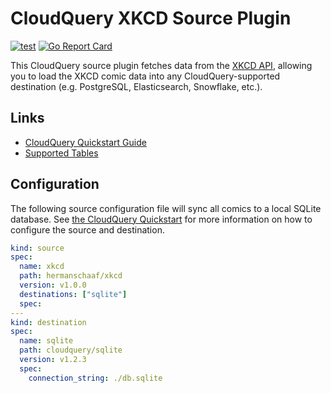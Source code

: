 # CloudQuery XKCD Source Plugin

[![test](https://github.com/cloudquery/cq-source-xkcd/actions/workflows/test.yaml/badge.svg)](https://github.com/cloudquery/cq-source-xkcd/actions/workflows/test.yaml)
[![Go Report Card](https://goreportcard.com/badge/github.com/cloudquery/cq-source-xkcd)](https://goreportcard.com/report/github.com/cloudquery/cq-source-xkcd)

This CloudQuery source plugin fetches data from the [XKCD API](https://xkcd.com/json.html), allowing you to load the XKCD comic data into any CloudQuery-supported destination (e.g. PostgreSQL, Elasticsearch, Snowflake, etc.).

## Links

 - [CloudQuery Quickstart Guide](https://www.cloudquery.io/docs/quickstart)
 - [Supported Tables](docs/tables/README.md)

## Configuration

The following source configuration file will sync all comics to a local SQLite database. See [the CloudQuery Quickstart](https://www.cloudquery.io/docs/quickstart) for more information on how to configure the source and destination.

```yaml
kind: source
spec:
  name: xkcd
  path: hermanschaaf/xkcd
  version: v1.0.0
  destinations: ["sqlite"]
  spec:
---
kind: destination
spec:
  name: sqlite
  path: cloudquery/sqlite
  version: v1.2.3
  spec:
    connection_string: ./db.sqlite
```
